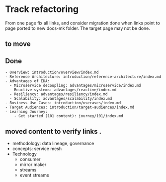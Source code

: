 # Track refactoring
From one page fix all links, and consider migration done when links point to page ported to new docs-mk folder. The target page may not be done.

## to move 

## Done

    - Overview: introduction/overview/index.md
    - Reference Architecture: introduction/reference-architecture/index.md
    - Advantages of EDA:
      - Microservice decoupling: advantages/microservice/index.md
      - Reactive systems: advantages/reactive/index.md
      - Resiliency: advantages/resiliency/index.md
      - Scalability: advantages/scalability/index.md
    - Business Use Cases: introduction/usecases/index.md
    - Target Audiences: introduction/target-audiences/index.md
    - Learning Journey:
        - Get started (101 content): journey/101/index.md
## moved content to verify links . 

* methodology: data lineage, governance
* concepts:
     service mesh
* Technology
    * consumer
    * mirror maker
    * streams
    * event streams
